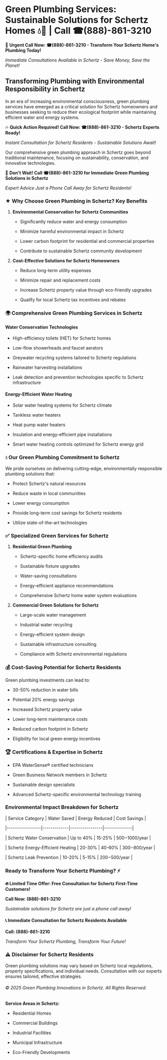 # Green Plumbing Services: Sustainable Solutions for Schertz Homes 💧🌿 | Call ☎(888)-861-3210

🚨 **Urgent Call Now: ☎(888)-861-3210 - Transform Your Schertz Home's Plumbing Today!**
*Immediate Consultations Available in Schertz - Save Money, Save the Planet!*

## Transforming Plumbing with Environmental Responsibility in Schertz

In an era of increasing environmental consciousness, green plumbing services have emerged as a critical solution for Schertz homeowners and businesses seeking to reduce their ecological footprint while maintaining efficient water and energy systems. 

🔥 **Quick Action Required! Call Now: ☎(888)-861-3210 - Schertz Experts Ready!**
*Instant Consultation for Schertz Residents - Sustainable Solutions Await!*

Our comprehensive green plumbing approach in Schertz goes beyond traditional maintenance, focusing on sustainability, conservation, and innovative technologies.

🚨 **Don't Wait! Call ☎(888)-861-3210 for Immediate Green Plumbing Solutions in Schertz**
*Expert Advice Just a Phone Call Away for Schertz Residents!*

### ★ Why Choose Green Plumbing in Schertz? Key Benefits

1. **Environmental Conservation for Schertz Communities** 
   - Significantly reduce water and energy consumption
   - Minimize harmful environmental impact in Schertz
   - Lower carbon footprint for residential and commercial properties
   - Contribute to sustainable Schertz community development

2. **Cost-Effective Solutions for Schertz Homeowners** 
   - Reduce long-term utility expenses
   - Minimize repair and replacement costs
   - Increase Schertz property value through eco-friendly upgrades
   - Qualify for local Schertz tax incentives and rebates

### 🌍 Comprehensive Green Plumbing Services in Schertz

#### Water Conservation Technologies
- High-efficiency toilets (HET) for Schertz homes
- Low-flow showerheads and faucet aerators
- Greywater recycling systems tailored to Schertz regulations
- Rainwater harvesting installations
- Leak detection and prevention technologies specific to Schertz infrastructure

#### Energy-Efficient Water Heating
- Solar water heating systems for Schertz climate
- Tankless water heaters
- Heat pump water heaters
- Insulation and energy-efficient pipe installations
- Smart water heating controls optimized for Schertz energy grid

### 💧 Our Green Plumbing Commitment to Schertz

We pride ourselves on delivering cutting-edge, environmentally responsible plumbing solutions that:
- Protect Schertz's natural resources
- Reduce waste in local communities
- Lower energy consumption
- Provide long-term cost savings for Schertz residents
- Utilize state-of-the-art technologies

### ✅ Specialized Green Services for Schertz

1. **Residential Green Plumbing**
   - Schertz-specific home efficiency audits
   - Sustainable fixture upgrades
   - Water-saving consultations
   - Energy-efficient appliance recommendations
   - Comprehensive Schertz home water system evaluations

2. **Commercial Green Solutions for Schertz**
   - Large-scale water management
   - Industrial water recycling
   - Energy-efficient system design
   - Sustainable infrastructure consulting
   - Compliance with Schertz environmental regulations

### 💰 Cost-Saving Potential for Schertz Residents

Green plumbing investments can lead to:
- 30-50% reduction in water bills
- Potential 20% energy savings
- Increased Schertz property value
- Lower long-term maintenance costs
- Reduced carbon footprint in Schertz
- Eligibility for local green energy incentives

### 🏆 Certifications & Expertise in Schertz

- EPA WaterSense® certified technicians
- Green Business Network members in Schertz
- Sustainable design specialists
- Advanced Schertz-specific environmental technology training

### Environmental Impact Breakdown for Schertz

| Service Category | Water Saved | Energy Reduced | Cost Savings |
|-----------------|-------------|----------------|--------------|
| Schertz Water Conservation | Up to 40% | 15-25% | $500-$1000/year |
| Schertz Energy-Efficient Heating | 20-30% | 40-60% | $300-$800/year |
| Schertz Leak Prevention | 10-20% | 5-15% | $200-$500/year |

### Ready to Transform Your Schertz Plumbing? ⚡

**🔥 Limited Time Offer: Free Consultation for Schertz First-Time Customers!**

**Call Now: (888)-861-3210**
*Sustainable solutions for Schertz are just a phone call away!*

#### 📞 Immediate Consultation for Schertz Residents Available

**Call: (888)-861-3210**
*Transform Your Schertz Plumbing, Transform Your Future!*

### ⚠️ Disclaimer for Schertz Residents

Green plumbing solutions may vary based on Schertz local regulations, property specifications, and individual needs. Consultation with our experts ensures tailored, effective strategies.

###### © 2025 Green Plumbing Innovations in Schertz. All Rights Reserved.

**Service Areas in Schertz:** 
- Residential Homes
- Commercial Buildings
- Industrial Facilities
- Municipal Infrastructure
- Eco-Friendly Developments